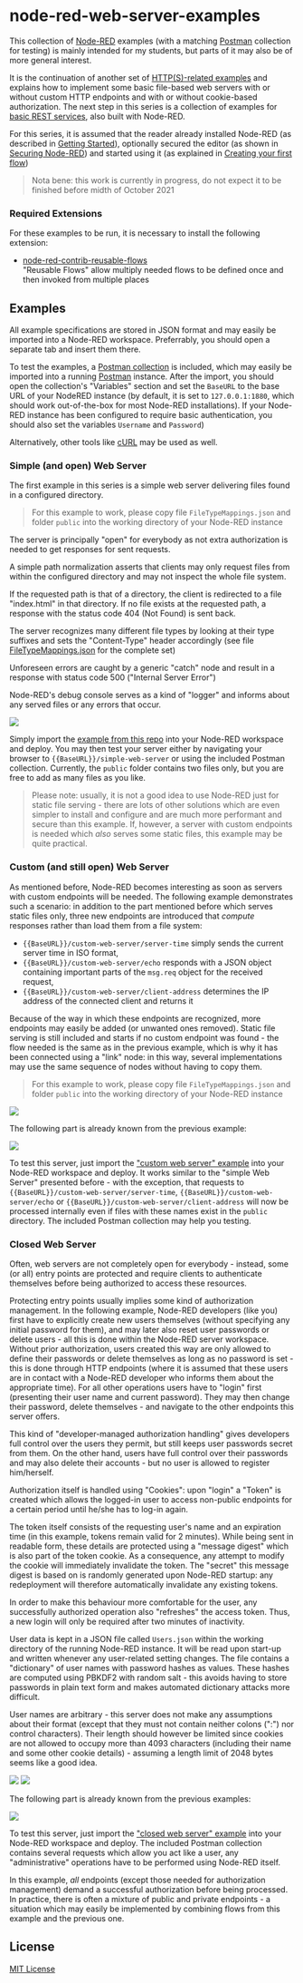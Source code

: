 # node-red-web-server-examples #

This collection of [Node-RED](https://nodered.org/) examples (with a matching [Postman](https://www.postman.com/) collection for testing) is mainly intended for my students, but parts of it may also be of more general interest.

It is the continuation of another set of [HTTP(S)-related examples](https://github.com/rozek/node-red-http-server-examples) and explains how to implement some basic file-based web servers with or without custom HTTP endpoints and with or without cookie-based authorization. The next step in this series is a collection of examples for [basic REST services](https://github.com/rozek/node-red-rest-server-examples), also built with Node-RED.

For this series, it is assumed that the reader already installed Node-RED (as described in [Getting Started](https://nodered.org/docs/getting-started/)), optionally secured the editor (as shown in [Securing Node-RED](https://nodered.org/docs/user-guide/runtime/securing-node-red)) and started using it (as explained in [Creating your first flow](https://nodered.org/docs/tutorials/first-flow))

> Nota bene: this work is currently in progress, do not expect it to be finished before midth of October 2021

### Required Extensions ###

For these examples to be run, it is necessary to install the following extension:

* [node-red-contrib-reusable-flows](https://github.com/ollixx/node-red-contrib-reusable-flows)<br>"Reusable Flows" allow multiply needed flows to be defined once and then invoked from multiple places

## Examples ##

All example specifications are stored in JSON format and may easily be imported into a Node-RED workspace. Preferrably, you should open a separate tab and insert them there.

To test the examples, a [Postman collection](https://raw.githubusercontent.com/rozek/node-red-web-server-examples/main/PostmanCollection.json) is included, which may easily be imported into a running [Postman](https://www.postman.com/) instance. After the import, you should open the collection's "Variables" section and set the `BaseURL` to the base URL of your NodeRED instance (by default, it is set to `127.0.0.1:1880`, which should work out-of-the-box for most Node-RED installations). If your Node-RED instance has been configured to require basic authentication, you should also set the variables `Username` and `Password`)

Alternatively, other tools like [cURL](https://curl.se/) may be used as well.

### Simple (and open) Web Server ###

The first example in this series is a simple web server delivering files found in a configured directory.

> For this example to work, please copy file `FileTypeMappings.json` and folder `public` into the working directory of your Node-RED instance

The server is principally "open" for everybody as not extra authorization is needed to get responses for sent requests.

A simple path normalization asserts that clients may only request files from within the configured directory and may not inspect the whole file system.

If the requested path is that of a directory, the client is redirected to a file "index.html" in that directory. If no file exists at the requested path, a response with the status code 404 (Not Found) is sent back.

The server recognizes many different file types by looking at their type suffixes and sets the "Content-Type" header accordingly (see file [FileTypeMappings.json](https://raw.githubusercontent.com/rozek/node-red-web-server-examples/main/FileTypeMappings.json) for the complete set) 

Unforeseen errors are caught by a generic "catch" node and result in a response with status code 500 ("Internal Server Error")

Node-RED's debug console serves as a kind of "logger" and informs about any served files or any errors that occur.

![](examples/simple-web-server.png)

Simply import the [example from this repo](examples/simple-web-server.json) into your Node-RED workspace and deploy. You may then test your server either by navigating your browser to `{{BaseURL}}/simple-web-server` or using the included Postman collection. Currently, the `public` folder contains two files only, but you are free to add as many files as you like.

> Please note: usually, it is not a good idea to use Node-RED just for static file serving - there are lots of other solutions which are even simpler to install and configure and are much more performant and secure than this example. If, however, a server with custom endpoints is needed which *also* serves some static files, this example may be quite practical.

### Custom (and still open) Web Server ###

As mentioned before, Node-RED becomes interesting as soon as servers with custom endpoints will be needed. The following example demonstrates such a scenario: in addition to the part mentioned before which serves static files only, three new endpoints are introduced that *compute* responses rather than load them from a file system:

* `{{BaseURL}}/custom-web-server/server-time` simply sends the current server time in ISO format,
* `{{BaseURL}}/custom-web-server/echo` responds with a JSON object containing important parts of the `msg.req` object for the received request,
* `{{BaseURL}}/custom-web-server/client-address` determines the IP address of the connected client and returns it

Because of the way in which these endpoints are recognized, more endpoints may easily be added (or unwanted ones removed). Static file serving is still included and starts if no custom endpoint was found - the flow needed is the same as in the previous example, which is why it has been connected using a "link" node: in this way, several implementations may use the same sequence of nodes without having to copy them.

> For this example to work, please copy file `FileTypeMappings.json` and folder `public` into the working directory of your Node-RED instance

![](examples/custom-web-server.png)

The following part is already known from the previous example:

![](examples/serving-files.png)

To test this server, just import the ["custom web server" example](examples/custom-web-server.json) into your Node-RED workspace and deploy. It works similar to the "simple Web Server" presented before - with the exception, that requests to `{{BaseURL}}/custom-web-server/server-time`, `{{BaseURL}}/custom-web-server/echo` or `{{BaseURL}}/custom-web-server/client-address` will now be processed internally even if files with these names exist in the `public` directory. The included Postman collection may help you testing.

### Closed Web Server ###

Often, web servers are not completely open for everybody - instead, some (or all) entry points are protected and require clients to authenticate themselves before being authorized to access these resources.

Protecting entry points usually implies some kind of authorization management. In the following example, Node-RED developers (like you) first have to explicitly create new users themselves (without specifying any initial password for them), and may later also reset user passwords or delete users - all this is done within the Node-RED server workspace. Without prior authorization, users created this way are only allowed to define their passwords or delete themselves as long as no password is set - this is done through HTTP endpoints (where it is assumed that these users are in contact with a Node-RED developer who informs them about the appropriate time). For all other operations users have to "login" first (presenting their user name and current password). They may then change their password, delete themselves - and navigate to the other endpoints this server offers.

This kind of "developer-managed authorization handling" gives developers full control over the users they permit, but still keeps user passwords secret from them. On the other hand, users have full control over their passwords and may also delete their accounts - but no user is allowed to register him/herself. 

Authorization itself is handled using "Cookies": upon "login" a "Token" is created which allows the logged-in user to access non-public endpoints for a certain period until he/she has to log-in again.

The token itself consists of the requesting user's name and an expiration time (in this example, tokens remain valid for 2 minutes). While being sent in readable form, these details are protected using a "message digest" which is also part of the token cookie. As a consequence, any attempt to modify the cookie will immediately invalidate the token. The "secret" this message digest is based on is randomly generated upon Node-RED startup: any redeployment will therefore automatically invalidate any existing tokens.

In order to make this behaviour more comfortable for the user, any successfully authorized operation also "refreshes" the access token. Thus, a new login will only be required after two minutes of inactivity.

User data is kept in a JSON file called `Users.json` within the working directory of the running Node-RED instance. It will be read upon start-up and written whenever any user-related setting changes. The file contains a "dictionary" of user names with password hashes as values. These hashes are computed using PBKDF2 with random salt - this avoids having to store passwords in plain text form and makes automated dictionary attacks more difficult.

User names are arbitrary - this server does not make any assumptions about their format (except that they must not contain neither colons (":") nor control characters). Their length should however be limited since cookies are not allowed to occupy more than 4093 characters (including their name and some other cookie details) - assuming a length limit of 2048 bytes seems like a good idea.

![](examples/closed-web-server-I.png)
![](examples/closed-web-server-II.png)

The following part is already known from the previous examples:

![](examples/serving-files.png)

To test this server, just import the ["closed web server" example](examples/closed-web-server.json) into your Node-RED workspace and deploy. The included Postman collection contains several requests which allow you act like a user, any "administrative" operations have to be performed using Node-RED itself.

In this example, *all* endpoints (except those needed for authorization management) demand a successful authorization before being processed. In practice, there is often a mixture of public and private endpoints - a situation which may easily be implemented by combining flows from this example and the previous one.

## License ##

[MIT License](LICENSE.md)
